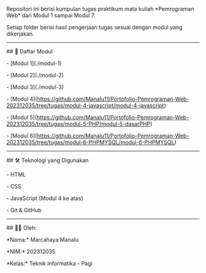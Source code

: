 

Repositori ini berisi kumpulan tugas praktikum mata kuliah \*Pemrograman Web\* dari Modul 1 sampai Modul 7.



Setiap folder berisi hasil pengerjaan tugas sesuai dengan modul yang dikerjakan.



---



\## 📂 Daftar Modul



\- \[Modul 1](./modul-1)

\- \[Modul 2](./modul-2)

\- \[Modul 3](./modul-3)

\- \[Modul 4](https://github.com/Manalu11/Portofolio-Pemrograman-Web-202312035/tree/tugas/modul-4-javascript/modul-4-javascript)

\- \[Modul 5](https://github.com/Manalu11/Portofolio-Pemrograman-Web-202312035/tree/tugas/modul-5-PHP/modul-5-dasarPHP)

\- \[Modul 6](https://github.com/Manalu11/Portofolio-Pemrograman-Web-202312035/tree/tugas/modul-6-PHPMYSQL/modul-6-PHPMYSQL)



---



\## 🛠 Teknologi yang Digunakan



\- HTML

\- CSS

\- JavaScript (Modul 4 ke atas)

\- Git \& GitHub



---



\## 👨‍🎓 Oleh:

\*Nama:\* Marcahaya Manalu

\*NIM:\* 202312035

\*Kelas:\* Teknik Informatika - Pagi

